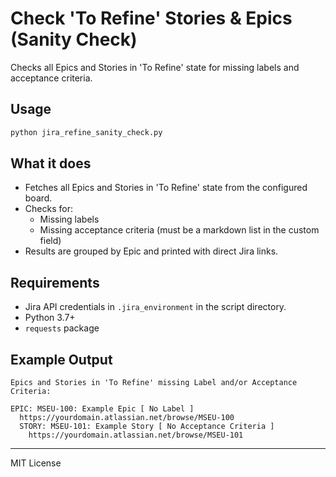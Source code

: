 # Check 'To Refine' Stories & Epics (Sanity Check)

Checks all Epics and Stories in 'To Refine' state for missing labels and acceptance criteria.

## Usage

```sh
python jira_refine_sanity_check.py
```

## What it does
- Fetches all Epics and Stories in 'To Refine' state from the configured board.
- Checks for:
  - Missing labels
  - Missing acceptance criteria (must be a markdown list in the custom field)
- Results are grouped by Epic and printed with direct Jira links.

## Requirements
- Jira API credentials in `.jira_environment` in the script directory.
- Python 3.7+
- `requests` package

## Example Output
```
Epics and Stories in 'To Refine' missing Label and/or Acceptance Criteria:

EPIC: MSEU-100: Example Epic [ No Label ]
  https://yourdomain.atlassian.net/browse/MSEU-100
  STORY: MSEU-101: Example Story [ No Acceptance Criteria ]
    https://yourdomain.atlassian.net/browse/MSEU-101
```

---
MIT License
